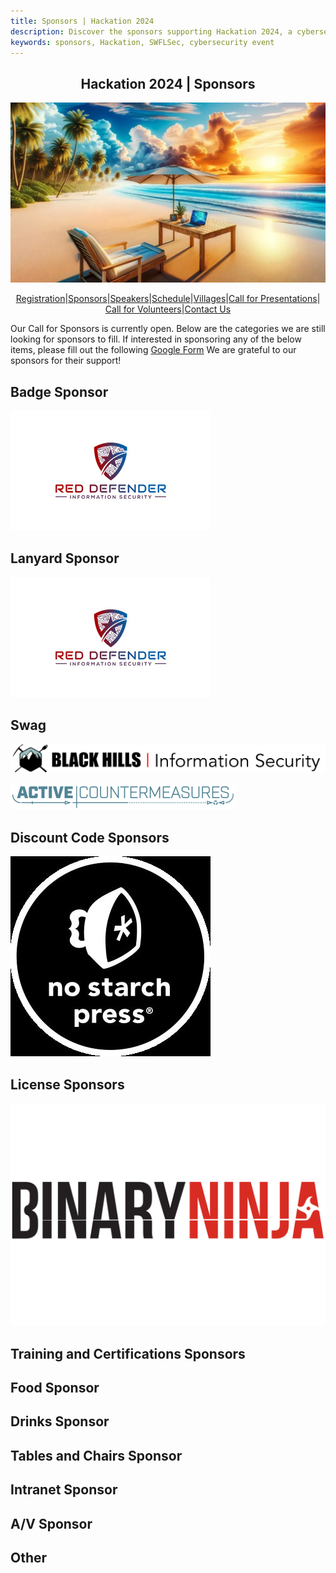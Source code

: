 ```yaml
---
title: Sponsors | Hackation 2024
description: Discover the sponsors supporting Hackation 2024, a cybersecurity event by SWFLSec.
keywords: sponsors, Hackation, SWFLSec, cybersecurity event
---
```


<h2 style="text-align: center;">Hackation 2024 | Sponsors</h2>

![Hackation Banner](images/hackation-banner.jpg)

<div style="display: flex; justify-content: center; flex-wrap: wrap;">
  <a href="registration">Registration</a> |
  <a href="sponsors">Sponsors</a> |
  <a href="speakers">Speakers</a> |
  <a href="schedule">Schedule</a> |
  <a href="villages">Villages</a> |
  <a href="call-for-presentations">Call for Presentations</a> |
  <a href="call-for-volunteers">Call for Volunteers</a> |
  <a href="https://forms.gle/BJsMjZXm45aiE7qm8">Contact Us</a>
</div>

Our Call for Sponsors is currently open. Below are the categories we are still looking for sponsors to fill. If interested in sponsoring any of the below items, please fill out the following [Google Form](https://forms.gle/EFr5Tz6N1TefYtQt9) 
We are grateful to our sponsors for their support!

## Badge Sponsor
![Red Defender Information Security](./images/Red_Defender-w.jpg)
## Lanyard Sponsor
![Red Defender Information Security](./images/Red_Defender-w.jpg)
## Swag
[![Black Hills Information Security](./images/BHIS-logo-web.png)](https://www.blackhillsinfosec.com/)

[![Active Countermeasures](./images/active_countermeasures_logo_360.png)](https://www.activecountermeasures.com/)
## Discount Code Sponsors
[![No Starch Press](./images/NSPLogo.jpg)](https://nostarch.com)
## License Sponsors
[![Binary Ninja](./images/text-for-light-background.png)](https://binary.ninja/)
## Training and Certifications Sponsors

## Food Sponsor

## Drinks Sponsor

## Tables and Chairs Sponsor

## Intranet Sponsor

## A/V Sponsor

## Other
